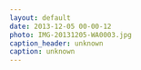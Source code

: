 ```yaml
---
layout: default
date: 2013-12-05 00-00-12
photo: IMG-20131205-WA0003.jpg
caption_header: unknown
caption: unknown
---
```

